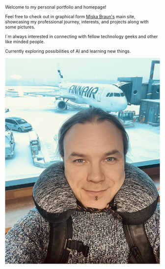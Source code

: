 Welcome to my personal portfolio and homepage! 

Feel free to check out in graphical form [Miska Braun's](https://github.com/MiskaB) main site, showcasing my professional journey, interests, and projects along with some pictures.

I´m always interested in connecting with fellow technology geeks and other like minded people.

Currently exploring possibilities of AI and learning new things.

![Miska Braun](images/travel.jpg)
